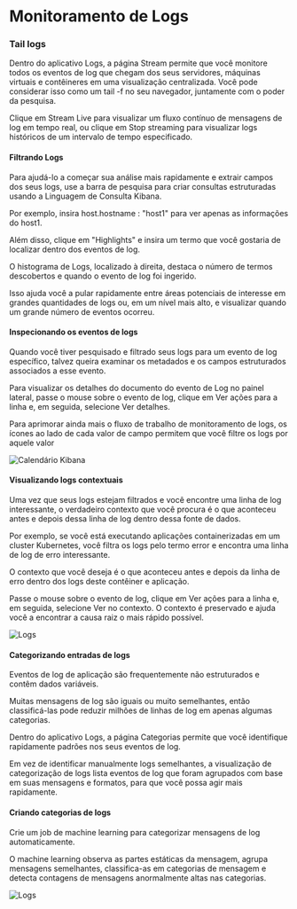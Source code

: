 # Monitoramento de Logs

### Tail logs
Dentro do aplicativo Logs, a página Stream permite que você monitore todos os eventos de log que chegam dos seus servidores, máquinas virtuais e contêineres em uma visualização centralizada. Você pode considerar isso como um tail -f no seu navegador, juntamente com o poder da pesquisa.

Clique em Stream Live para visualizar um fluxo contínuo de mensagens de log em tempo real, ou clique em Stop streaming para visualizar logs históricos de um intervalo de tempo especificado.

#### Filtrando Logs
Para ajudá-lo a começar sua análise mais rapidamente e extrair campos dos seus logs, use a barra de pesquisa para criar consultas estruturadas usando a Linguagem de Consulta Kibana.

Por exemplo, insira host.hostname : "host1" para ver apenas as informações do host1.

Além disso, clique em "Highlights" e insira um termo que você gostaria de localizar dentro dos eventos de log.

O histograma de Logs, localizado à direita, destaca o número de termos descobertos e quando o evento de log foi ingerido.

Isso ajuda você a pular rapidamente entre áreas potenciais de interesse em grandes quantidades de logs ou, em um nível mais alto, e visualizar quando um grande número de eventos ocorreu.

#### Inspecionando os eventos de logs
Quando você tiver pesquisado e filtrado seus logs para um evento de log específico, talvez queira examinar os metadados e os campos estruturados associados a esse evento.

Para visualizar os detalhes do documento do evento de Log no painel lateral, passe o mouse sobre o evento de log, clique em Ver ações para a linha e, em seguida, selecione Ver detalhes.

Para aprimorar ainda mais o fluxo de trabalho de monitoramento de logs, os ícones ao lado de cada valor de campo permitem que você filtre os logs por aquele valor

![Calendário Kibana](https://www.elastic.co/guide/en/observability/current/images/log-event-details.png)

#### Visualizando logs contextuais
Uma vez que seus logs estejam filtrados e você encontre uma linha de log interessante, o verdadeiro contexto que você procura é o que aconteceu antes e depois dessa linha de log dentro dessa fonte de dados.

Por exemplo, se você está executando aplicações containerizadas em um cluster Kubernetes, você filtra os logs pelo termo error e encontra uma linha de log de erro interessante.

O contexto que você deseja é o que aconteceu antes e depois da linha de erro dentro dos logs deste contêiner e aplicação.

Passe o mouse sobre o evento de log, clique em Ver ações para a linha e, em seguida, selecione Ver no contexto. O contexto é preservado e ajuda você a encontrar a causa raiz o mais rápido possível.

![Logs](https://www.elastic.co/guide/en/observability/current/images/contextual-logs.png)

#### Categorizando entradas de logs
Eventos de log de aplicação são frequentemente não estruturados e contêm dados variáveis.

Muitas mensagens de log são iguais ou muito semelhantes, então classificá-las pode reduzir milhões de linhas de log em apenas algumas categorias.

Dentro do aplicativo Logs, a página Categorias permite que você identifique rapidamente padrões nos seus eventos de log.

Em vez de identificar manualmente logs semelhantes, a visualização de categorização de logs lista eventos de log que foram agrupados com base em suas mensagens e formatos, para que você possa agir mais rapidamente.

#### Criando categorias de logs
Crie um job de machine learning para categorizar mensagens de log automaticamente.

O machine learning observa as partes estáticas da mensagem, agrupa mensagens semelhantes, classifica-as em categorias de mensagem e detecta contagens de mensagens anormalmente altas nas categorias.

![Logs](https://www.elastic.co/guide/en/observability/current/images/log-create-categorization-job.jpg)